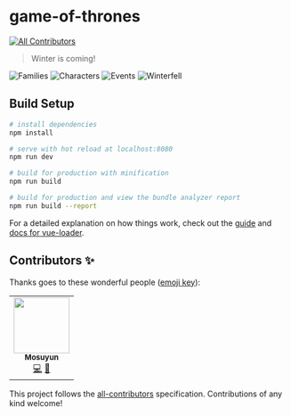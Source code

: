 # game-of-thrones
<!-- ALL-CONTRIBUTORS-BADGE:START - Do not remove or modify this section -->
[![All Contributors](https://img.shields.io/badge/all_contributors-1-orange.svg?style=flat-square)](#contributors-)
<!-- ALL-CONTRIBUTORS-BADGE:END -->

> Winter is coming!

![Families](https://lsq210.github.io/photo-album/readme/GOT/family.jpg)
![Characters](https://lsq210.github.io/photo-album/readme/GOT/jonsnow.jpg)
![Events](https://lsq210.github.io/photo-album/readme/GOT/events.jpg)
![Winterfell](https://lsq210.github.io/photo-album/readme/GOT/winterfell.jpg)

## Build Setup

``` bash
# install dependencies
npm install

# serve with hot reload at localhost:8080
npm run dev

# build for production with minification
npm run build

# build for production and view the bundle analyzer report
npm run build --report
```

For a detailed explanation on how things work, check out the [guide](http://vuejs-templates.github.io/webpack/) and [docs for vue-loader](http://vuejs.github.io/vue-loader).

## Contributors ✨

Thanks goes to these wonderful people ([emoji key](https://allcontributors.org/docs/en/emoji-key)):

<!-- ALL-CONTRIBUTORS-LIST:START - Do not remove or modify this section -->
<!-- prettier-ignore-start -->
<!-- markdownlint-disable -->
<table>
  <tr>
    <td align="center"><a href="https://github.com/Mosuyun"><img src="https://avatars1.githubusercontent.com/u/54047796?v=4" width="100px;" alt=""/><br /><sub><b>Mosuyun</b></sub></a><br /><a href="https://github.com/lsq210/Game-of-Thrones/commits?author=Mosuyun" title="Code">💻</a> <a href="#design-Mosuyun" title="Design">🎨</a></td>
  </tr>
</table>

<!-- markdownlint-enable -->
<!-- prettier-ignore-end -->
<!-- ALL-CONTRIBUTORS-LIST:END -->

This project follows the [all-contributors](https://github.com/all-contributors/all-contributors) specification. Contributions of any kind welcome!